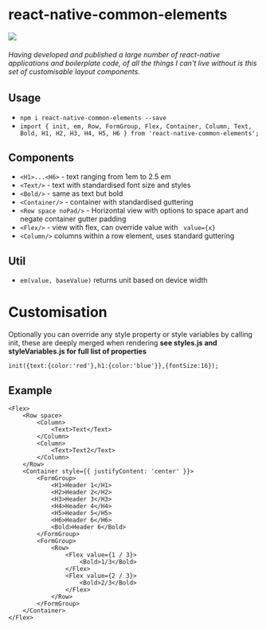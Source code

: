 # react-native-common-elements

<img src="./screen.gif"/>

###### Having developed and published a large number of react-native applications and boilerplate code, of all the things I can't live without is this set of customisable layout components.

## Usage
- ```npm i react-native-common-elements --save```
- ```import { init, em, Row, FormGroup, Flex, Container, Column, Text, Bold, H1, H2, H3, H4, H5, H6 } from 'react-native-common-elements';```

## Components
- ```<H1>...<H6>``` - text ranging from 1em to 2.5 em
- ```<Text/>``` - text with standardised font size and styles
- ```<Bold/>``` - same as text but bold
- ```<Container/>``` - container with standardised guttering
- ```<Row space noPad/>``` - Horizontal view with options to space apart and negate container gutter padding
- ```<Flex/>``` - view with flex, can override value with ``` value={x}```
- ```<Column/>``` columns within a row element, uses standard guttering

## Util
- ```em(value, baseValue)``` returns unit based on device width


# Customisation
Optionally you can override any style property or style variables by calling init, these are deeply merged when rendering
**see styles.js and styleVariables.js for full list of properties**
```
init({text:{color:'red'},h1:{color:'blue'}},{fontSize:16});
```


## Example
```
<Flex>
    <Row space>
        <Column>
            <Text>Text</Text>
        </Column>
        <Column>
            <Text>Text2</Text>
        </Column>
    </Row>
    <Container style={{ justifyContent: 'center' }}>
        <FormGroup>
            <H1>Header 1</H1>
            <H2>Header 2</H2>
            <H3>Header 3</H3>
            <H4>Header 4</H4>
            <H5>Header 5</H5>
            <H6>Header 6</H6>
            <Bold>Header 6</Bold>
        </FormGroup>
        <FormGroup>
            <Row>
                <Flex value={1 / 3}>
                    <Bold>1/3</Bold>
                </Flex>
                <Flex value={2 / 3}>
                    <Bold>2/3</Bold>
                </Flex>
            </Row>
        </FormGroup>
    </Container>
</Flex>
```